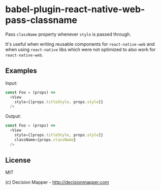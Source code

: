 # babel-plugin-react-native-web-pass-classname

Pass `className` property whenever `style` is passed through.

It's useful when writing reusable components for `react-native-web`
and when using `react-native` libs which were not optimized to also work for `react-native-web`.

## Examples

Input:

```js
const Foo = (props) =>
  <View
    style={[props.titleStyle, props.style]}
  />
```

Output:

```js
const Foo = (props) =>
  <View
    style={[props.titleStyle, props.style]}
    className={props.className}
  />
```

## License

MIT

(c) Decision Mapper - http://decisionmapper.com
